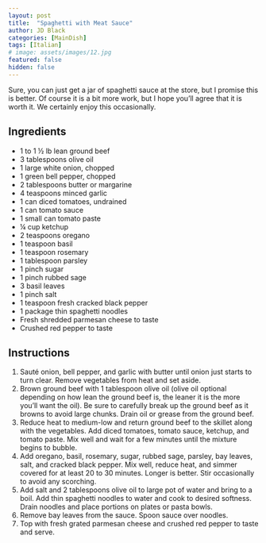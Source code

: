 ```yaml
---
layout: post
title:  "Spaghetti with Meat Sauce"
author: JD Black
categories: [MainDish]
tags: [Italian]
# image: assets/images/12.jpg
featured: false
hidden: false
---
```


Sure, you can just get a jar of spaghetti sauce at the store, but I promise this is better.  Of course it is a bit more work, but I hope you’ll agree that it is worth it.  We certainly enjoy this occasionally.


## Ingredients
- 1 to 1 ½ lb lean ground beef
- 3 tablespoons olive oil
- 1 large white onion, chopped
- 1 green bell pepper, chopped
- 2 tablespoons butter or margarine
- 4 teaspoons minced garlic
- 1 can diced tomatoes, undrained
- 1 can tomato sauce
- 1 small can tomato paste
- ¼ cup ketchup
- 2 teaspoons oregano
- 1 teaspoon basil
- 1 teaspoon rosemary
- 1 tablespoon parsley
- 1 pinch sugar
- 1 pinch rubbed sage
- 3 basil leaves
- 1 pinch salt
- 1 teaspoon fresh cracked black pepper
- 1 package thin spaghetti noodles
- Fresh shredded parmesan cheese to taste
- Crushed red pepper to taste

## Instructions
1. Sauté onion, bell pepper, and garlic with butter until onion just starts to turn clear. Remove vegetables from heat and set aside.
1. Brown ground beef with 1 tablespoon olive oil (olive oil optional depending on how lean the ground beef is, the leaner it is the more you’ll want the oil). Be sure to carefully break up the ground beef as it browns to avoid large chunks. Drain oil or grease from the ground beef.
1. Reduce heat to medium-low and return ground beef to the skillet along with the vegetables. Add diced tomatoes, tomato sauce, ketchup, and tomato paste. Mix well and wait for a few minutes until the mixture begins to bubble.
1. Add oregano, basil, rosemary, sugar, rubbed sage, parsley, bay leaves, salt, and cracked black pepper.  Mix well, reduce heat, and simmer covered for at least 20 to 30 minutes. Longer is better. Stir occasionally to avoid any scorching.
1. Add salt and 2 tablespoons olive oil to large pot of water and bring to a boil. Add thin spaghetti noodles to water and cook to desired softness. Drain noodles and place portions on plates or pasta bowls.
1. Remove bay leaves from the sauce. Spoon sauce over noodles.
1. Top with fresh grated parmesan cheese and crushed red pepper to taste and serve.






